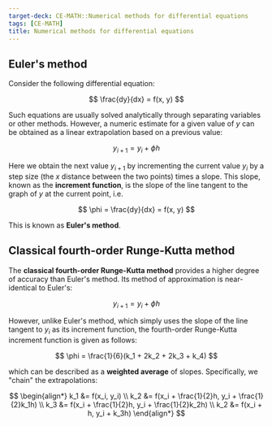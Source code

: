 ```yaml
---
target-deck: CE-MATH::Numerical methods for differential equations
tags: [CE-MATH]
title: Numerical methods for differential equations
---
```


## Euler's method

Consider the following differential equation:

$$
\frac{dy}{dx} = f(x, y)
$$

Such equations are usually solved analytically through separating variables or other methods. However, a numeric estimate for a given value of $y$ can be obtained as a linear extrapolation based on a previous value:

$$
y_{i+1} = y_i + \phi h
$$

Here we obtain the next value $y_{i + 1}$ by incrementing the current value $y_i$ by a step size (the $x$ distance between the two points) times a slope. This slope, known as the **increment function**, is the slope of the line tangent to the graph of $y$ at the current point, i.e.

$$
\phi = \frac{dy}{dx} = f(x, y)
$$

This is known as **Euler's method**.

<!--ID: 1733233618217-->

## Classical fourth-order Runge-Kutta method

The **classical fourth-order Runge-Kutta method** provides a higher degree of accuracy than Euler's method. Its method of approximation is near-identical to Euler's:

$$
y_{i+1} = y_i + \phi h
$$

However, unlike Euler's method, which simply uses the slope of the line tangent to $y_i$ as its increment function, the fourth-order Runge-Kutta increment function is given as follows:

$$
\phi = \frac{1}{6}(k_1 + 2k_2 + 2k_3 + k_4)
$$

which can be described as a **weighted average** of slopes. Specifically, we "chain" the extrapolations:

$$
\begin{align*}
k_1 &= f(x_i, y_i) \\
k_2 &= f(x_i + \frac{1}{2}h, y_i + \frac{1}{2}k_1h) \\
k_3 &= f(x_i + \frac{1}{2}h, y_i + \frac{1}{2}k_2h) \\
k_2 &= f(x_i + h, y_i + k_3h)
\end{align*}
$$
<!--ID: 1733233618225-->
